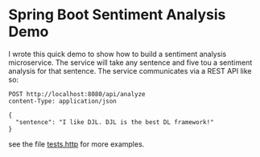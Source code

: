 # Spring Boot Sentiment Analysis Demo

I wrote this quick demo to show how to build a sentiment analysis microservice. The service will take any sentence and five tou a sentiment analysis for that sentence. The service communicates via a REST API like so:

```text
POST http://localhost:8080/api/analyze 
content-Type: application/json

{
  "sentence": "I like DJL. DJL is the best DL framework!"
}
```

see the file [tests.http](tests.http) for more examples.
